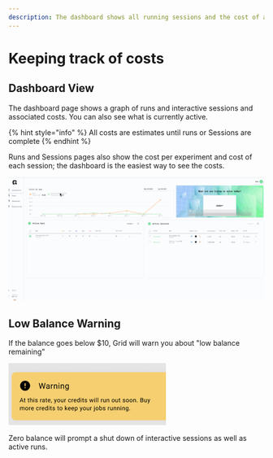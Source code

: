 ```yaml
---
description: The dashboard shows all running sessions and the cost of activities over time.
---
```


# Keeping track of costs

## Dashboard View

The dashboard page shows a graph of runs and interactive sessions and associated costs. You can also see what is currently active.

{% hint style="info" %}
All costs are estimates until runs or Sessions are complete
{% endhint %}

Runs and Sessions pages also show the cost per experiment and cost of each session; the dashboard is the easiest way to see the costs.

![](../../.gitbook/assets/costs.gif)

## Low Balance Warning

If the balance goes below $10, Grid will warn you about "low balance remaining"

![](../../.gitbook/assets/lowbalance.png)

Zero balance will prompt a shut down of interactive sessions as well as active runs.



